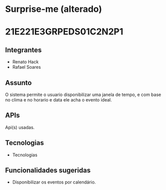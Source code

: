 # Surprise-me (alterado)

<h1>21E221E3GRPEDS01C2N2P1</h1>

<h2>Integrantes</h2>
<ul>
  <li>Renato Hack</li>
<li>Rafael Soares</li>
</ul>

<h2>Assunto</h2>
O sistema permite o usuario disponibilizar 
uma janela de tempo, e com base no clima e 
no horario e data ele acha o evento ideal.

<h2>APIs</h2>
Api(s) usadas.

<h2>Tecnologias</h2>
<ul>
<li>Tecnologias</li>
</ul>

<h2>Funcionalidades sugeridas</h2>
<ul>
<li>Disponibilizar os eventos por calendário.</li>
</ul>
